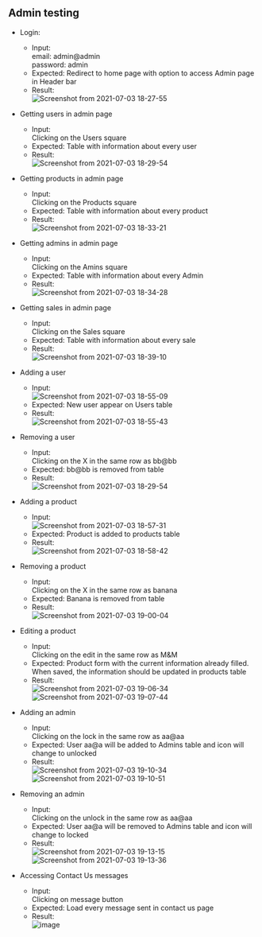 ## Admin testing
* Login:<br>
  * Input:<br>
    email: admin@admin<br>
    password: admin<br>
  * Expected: Redirect to home page with option to access Admin page in Header bar
  * Result: <br>
    ![Screenshot from 2021-07-03 18-27-55](https://user-images.githubusercontent.com/51420150/124367310-6f5d7680-dc2c-11eb-8d0c-a6ec4ac41b30.png)

* Getting users in admin page
  * Input:<br>
    Clicking on the Users square
  * Expected: Table with information about every user
  * Result: <br>
    ![Screenshot from 2021-07-03 18-29-54](https://user-images.githubusercontent.com/51420150/124367346-bb102000-dc2c-11eb-98f5-9439200abd10.png)
    
* Getting products in admin page
  * Input:<br>
    Clicking on the Products square
  * Expected: Table with information about every product
  * Result: <br>
    ![Screenshot from 2021-07-03 18-33-21](https://user-images.githubusercontent.com/51420150/124367405-3f62a300-dc2d-11eb-9f6d-5135350d5aad.png)
    
* Getting admins in admin page
  * Input:<br>
    Clicking on the Amins square
  * Expected: Table with information about every Admin
  * Result: <br>
    ![Screenshot from 2021-07-03 18-34-28](https://user-images.githubusercontent.com/51420150/124367415-5acdae00-dc2d-11eb-894b-b19c9205185a.png)

* Getting sales in admin page
  * Input:<br>
    Clicking on the Sales square
  * Expected: Table with information about every sale
  * Result: <br>
    ![Screenshot from 2021-07-03 18-39-10](https://user-images.githubusercontent.com/51420150/124367504-00811d00-dc2e-11eb-9104-ce5bff073c60.png)
 
* Adding a user
  * Input:<br>
    ![Screenshot from 2021-07-03 18-55-09](https://user-images.githubusercontent.com/51420150/124367721-40490400-dc30-11eb-8163-2ad1ecd22aae.png)
  * Expected: New user appear on Users table
  * Result: <br>
    ![Screenshot from 2021-07-03 18-55-43](https://user-images.githubusercontent.com/51420150/124367740-5a82e200-dc30-11eb-88d1-0f356c3e5a18.png)
    
* Removing a user
  * Input:<br>
    Clicking on the X in the same row as bb@bb
  * Expected: bb@bb is removed from table
  * Result: <br>
    ![Screenshot from 2021-07-03 18-29-54](https://user-images.githubusercontent.com/51420150/124367346-bb102000-dc2c-11eb-98f5-9439200abd10.png)
* Adding a product
  * Input:<br>
    ![Screenshot from 2021-07-03 18-57-31](https://user-images.githubusercontent.com/51420150/124367772-9d44ba00-dc30-11eb-8f8e-18b9f43455b9.png)
  * Expected: Product is added to products table
  * Result: <br>
    ![Screenshot from 2021-07-03 18-58-42](https://user-images.githubusercontent.com/51420150/124367792-b9e0f200-dc30-11eb-99b2-b7512c917cf3.png)
 
* Removing a product
  * Input:<br>
    Clicking on the X in the same row as banana
  * Expected: Banana is removed from table
  * Result: <br>
    ![Screenshot from 2021-07-03 19-00-04](https://user-images.githubusercontent.com/51420150/124367809-f4e32580-dc30-11eb-937d-015912ba0ae3.png)
    
* Editing a product
  * Input:<br>
    Clicking on the edit in the same row as M&M
  * Expected: Product form with the current information already filled. When saved, the information should be updated in products table
  * Result: <br>
    ![Screenshot from 2021-07-03 19-06-34](https://user-images.githubusercontent.com/51420150/124367898-d6c9f500-dc31-11eb-9e2e-17b0a98cee0b.png)
    ![Screenshot from 2021-07-03 19-07-44](https://user-images.githubusercontent.com/51420150/124367913-0547d000-dc32-11eb-91b0-66a96f2d4483.png)
    
* Adding an admin
  * Input:<br>
    Clicking on the lock in the same row as aa@aa
  * Expected: User aa@a will be added to Admins table and icon will change to unlocked
  * Result: <br>
    ![Screenshot from 2021-07-03 19-10-34](https://user-images.githubusercontent.com/51420150/124367941-61aaef80-dc32-11eb-9f1a-c4b2e5133a5a.png)
    ![Screenshot from 2021-07-03 19-10-51](https://user-images.githubusercontent.com/51420150/124367949-6c658480-dc32-11eb-9891-7070235cfc22.png)
   
* Removing an admin
  * Input:<br>
    Clicking on the unlock in the same row as aa@aa
  * Expected: User aa@a will be removed to Admins table and icon will change to locked
  * Result: <br>
    ![Screenshot from 2021-07-03 19-13-15](https://user-images.githubusercontent.com/51420150/124367980-c2d2c300-dc32-11eb-8ec0-df638eaf775a.png)
    ![Screenshot from 2021-07-03 19-13-36](https://user-images.githubusercontent.com/51420150/124367984-d1b97580-dc32-11eb-86ba-e0ef72a9799b.png)

* Accessing Contact Us messages
  * Input:<br>
    Clicking on message button
  * Expected: Load every message sent in contact us page
  * Result: <br>
    ![image](https://user-images.githubusercontent.com/51420150/126917889-571c153e-20fb-4c76-951a-49e6274cfeb2.png)
